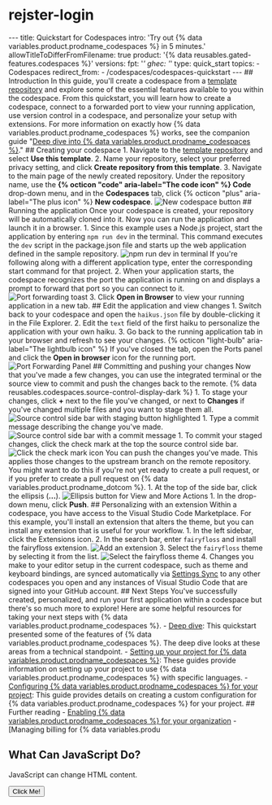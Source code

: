 # rejster-login
--- title: Quickstart for Codespaces intro: 'Try out {% data variables.product.prodname_codespaces %} in 5 minutes.' allowTitleToDifferFromFilename: true product: '{% data reusables.gated-features.codespaces %}' versions:   fpt: '*'   ghec: '*' type: quick_start topics:   - Codespaces redirect_from:   - /codespaces/codespaces-quickstart ---  ## Introduction  In this guide, you'll create a codespace from a [template repository](https://github.com/2percentsilk/haikus-for-codespaces) and explore some of the essential features available to you within the codespace.  From this quickstart, you will learn how to create a codespace, connect to a forwarded port to view your running application, use version control in a codespace, and personalize your setup with extensions.  For more information on exactly how {% data variables.product.prodname_codespaces %} works, see the companion guide "[Deep dive into {% data variables.product.prodname_codespaces %}](/codespaces/getting-started/deep-dive)."  ## Creating your codespace  1. Navigate to the [template repository](https://github.com/2percentsilk/haikus-for-codespaces) and select **Use this template**.   2. Name your repository, select your preferred privacy setting, and click **Create repository from this template**.  3. Navigate to the main page of the newly created repository. Under the repository name, use the **{% octicon "code" aria-label="The code icon" %} Code** drop-down menu, and in the **Codespaces** tab, click {% octicon "plus" aria-label="The plus icon" %} **New codespace**.    ![New codespace button](/assets/images/help/codespaces/new-codespace-button.png)  ## Running the application  Once your codespace is created, your repository will be automatically cloned into it. Now you can run the application and launch it in a browser.  1. Since this example uses a Node.js project, start the application by entering `npm run dev` in the terminal. This command executes the `dev` script in the package.json file and starts up the web application defined in the sample repository.        ![npm run dev in terminal](/assets/images/help/codespaces/codespaces-npm-run-dev.png)      If you're following along with a different application type, enter the corresponding start command for that project.  2. When your application starts, the codespace recognizes the port the application is running on and displays a prompt to forward that port so you can connect to it.     ![Port forwarding toast](/assets/images/help/codespaces/quickstart-port-toast.png)  3. Click **Open in Browser** to view your running application in a new tab.  ## Edit the application and view changes  1. Switch back to your codespace and open the `haikus.json` file by double-clicking it in the File Explorer.  2. Edit the `text` field of the first haiku to personalize the application with your own haiku.  3. Go back to the running application tab in your browser and refresh to see your changes.       {% octicon "light-bulb" aria-label="The lightbulb icon" %}  If you've closed the tab, open the Ports panel and click the **Open in browser** icon for the running port.   ![Port Forwarding Panel](/assets/images/help/codespaces/quickstart-forward-port.png)  ## Committing and pushing your changes  Now that you've made a few changes, you can use the integrated terminal or the source view to commit and push the changes back to the remote.  {% data reusables.codespaces.source-control-display-dark %} 1. To stage your changes, click  **+** next to the file you've changed, or next to **Changes** if you've changed multiple files and you want to stage them all. ![Source control side bar with staging button highlighted](/assets/images/help/codespaces/codespaces-commit-stage.png) 1. Type a commit message describing the change you've made. ![Source control side bar with a commit message](/assets/images/help/codespaces/codespaces-commit-commit-message.png)   1. To commit your staged changes, click the check mark at the top the source control side bar. ![Click the check mark icon](/assets/images/help/codespaces/codespaces-commit-checkmark-icon.png)       You can push the changes you've made. This applies those changes to the upstream branch on the remote repository. You might want to do this if you're not yet ready to create a pull request, or if you prefer to create a pull request on {% data variables.product.prodname_dotcom %}. 1. At the top of the side bar, click the ellipsis (**...**). ![Ellipsis button for View and More Actions](/assets/images/help/codespaces/source-control-ellipsis-button-nochanges.png) 1. In the drop-down menu, click **Push**.  ## Personalizing with an extension  Within a codespace, you have access to the Visual Studio Code Marketplace. For this example, you'll install an extension that alters the theme, but you can install any extension that is useful for your workflow.  1. In the left sidebar, click the Extensions icon.  2.  In the search bar, enter `fairyfloss` and install the fairyfloss extension.    ![Add an extension](/assets/images/help/codespaces/add-extension.png)  3. Select the `fairyfloss` theme by selecting it from the list.    ![Select the fairyfloss theme](/assets/images/help/codespaces/fairyfloss.png)  4. Changes you make to your editor setup in the current codespace, such as theme and keyboard bindings, are synced automatically via [Settings Sync](https://code.visualstudio.com/docs/editor/settings-sync) to any other codespaces you open and any instances of Visual Studio Code that are signed into your GitHub account.  ## Next Steps  You've successfully created, personalized, and run your first application within a codespace but there's so much more to explore! Here are some helpful resources for taking your next steps with {% data variables.product.prodname_codespaces %}.   - [Deep dive](/codespaces/getting-started/deep-dive): This quickstart presented some of the features of {% data variables.product.prodname_codespaces %}. The deep dive looks at these areas from a technical standpoint.   - [Setting up your project for {% data variables.product.prodname_codespaces %}](/codespaces/getting-started-with-codespaces): These guides provide information on setting up your project to use {% data variables.product.prodname_codespaces %} with specific languages.   - [Configuring {% data variables.product.prodname_codespaces %} for your project](/codespaces/setting-up-your-codespace/configuring-codespaces-for-your-project): This guide provides details on creating a custom configuration for {% data variables.product.prodname_codespaces %} for your project.  ## Further reading  - [Enabling {% data variables.product.prodname_codespaces %} for your organization](/codespaces/managing-codespaces-for-your-organization/enabling-codespaces-for-your-organization) - [Managing billing for {% data variables.produ
<!DOCTYPE html>
<html>
<body>
<h2>What Can JavaScript Do?</h2>
<p id="demo">JavaScript can change HTML content.</p>
<button type="button" onclick='document.getElementById("demo").innerHTML = "Hello JavaScript!"'>Click Me!</button>
</body>
</html>
